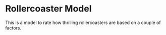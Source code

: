 # Rollercoaster Model
This is a model to rate how thrilling rollercoasters are based on a couple of factors.


